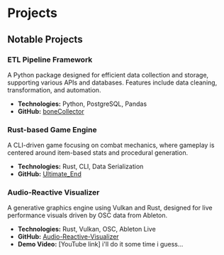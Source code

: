 # Projects

## Notable Projects
<div class="repo-grid" id="repo-list"></div>

### **ETL Pipeline Framework**
A Python package designed for efficient data collection and storage, supporting various APIs and databases. Features include data cleaning, transformation, and automation.

- **Technologies:** Python, PostgreSQL, Pandas
- **GitHub:** [boneCollector](https://github.com/CyberShikei/boneCollector)

### **Rust-based Game Engine**
A CLI-driven game focusing on combat mechanics, where gameplay is centered around item-based stats and procedural generation.

- **Technologies:** Rust, CLI, Data Serialization
- **GitHub:** [Ultimate_End](https://github.com/CyberShikei/Ultimate_End)

### **Audio-Reactive Visualizer**
A generative graphics engine using Vulkan and Rust, designed for live performance visuals driven by OSC data from Ableton.

- **Technologies:** Rust, Vulkan, OSC, Ableton Live
- **GitHub:** [Audio-Reactive-Visualizer](https://github.com/CyberShikei/audio_draw)
- **Demo Video:** [YouTube link] i'll do it some time i guess...


<script src="script.js"></script>
